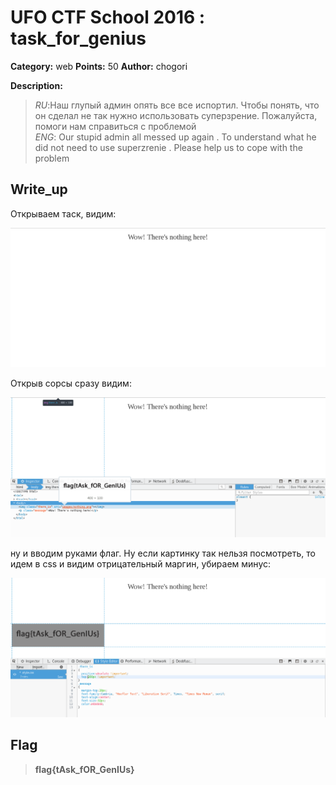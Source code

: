 # UFO CTF School 2016 : task_for_genius

**Category:** web **Points:** 50
**Author:** chogori 

**Description:**

> *RU*:Наш глупый админ опять все все испортил. Чтобы понять, что он сделал не так нужно использовать суперзрение. Пожалуйста, помоги нам справиться с проблемой  
> *ENG*: Our stupid admin all messed up again . To understand what he did not need to use superzrenie . Please help us to cope with the problem

## Write_up

Открываем таск, видим:

![Screen_1.png](./img/Screen_1.png)

Открыв сорсы сразу видим:

![Screen_2.png](./img/Screen_2.png)

ну и вводим руками флаг. Ну если картинку так нельзя посмотреть, то идем в css и видим отрицательный маргин, убираем минус:

![Screen_3.png](./img/Screen_3.png)

## Flag

> **flag{tAsk_fOR_GenIUs}**
